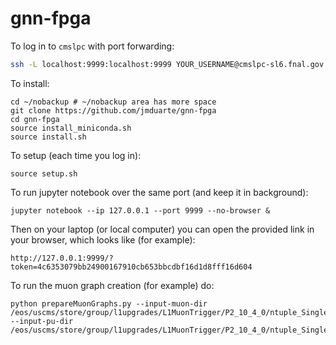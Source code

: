 # gnn-fpga

To log in to `cmslpc` with port forwarding:
```bash
ssh -L localhost:9999:localhost:9999 YOUR_USERNAME@cmslpc-sl6.fnal.gov
```

To install:
```
cd ~/nobackup # ~/nobackup area has more space
git clone https://github.com/jmduarte/gnn-fpga
cd gnn-fpga
source install_miniconda.sh
source install.sh
```

To setup (each time you log in):
```
source setup.sh
```

To run jupyter notebook over the same port (and keep it in background):
```
jupyter notebook --ip 127.0.0.1 --port 9999 --no-browser &
```

Then on your laptop (or local computer) you can open the provided link in your browser, which looks like (for example):
```
http://127.0.0.1:9999/?token=4c6353079bb24900167910cb653bbcdbf16d1d8fff16d604
```

To run the muon graph creation (for example) do:
```
python prepareMuonGraphs.py --input-muon-dir /eos/uscms/store/group/l1upgrades/L1MuonTrigger/P2_10_4_0/ntuple_SingleMuon_Endcap_2GeV/ParticleGuns/CRAB3/190416_194707/0000/ --input-pu-dir /eos/uscms/store/group/l1upgrades/L1MuonTrigger/P2_10_4_0/ntuple_SingleNeutrino_PU200/SingleNeutrino/CRAB3/190416_160207/0000/
```
